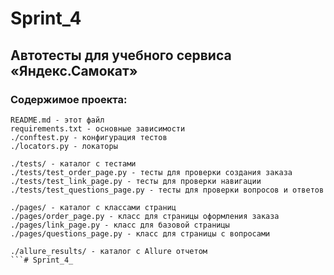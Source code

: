 # Sprint_4

## Автотесты для учебного сервиса «Яндекс.Самокат»

### Содержимое проекта:
```
README.md - этот файл
requirements.txt - основные зависимости
./conftest.py - конфигурация тестов
./locators.py - локаторы

./tests/ - каталог с тестами
./tests/test_order_page.py - тесты для проверки создания заказа
./tests/test_link_page.py - тесты для проверки навигации
./tests/test_questions_page.py - тесты для проверки вопросов и ответов

./pages/ - каталог с классами страниц
./pages/order_page.py - класс для страницы оформления заказа
./pages/link_page.py - класс для базовой страницы
./pages/questions_page.py - класс для страницы с вопросами

./allure_results/ - каталог с Allure отчетом
```# Sprint_4_
